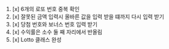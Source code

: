 1. [x] 6개의 로또 번호 중복 확인
2. [x] 잘못된 금액 입력시 올바른 값을 입력 받을 떄까지 다시 입력 받기
3. [x] 당첨 번호와 보너스 번호 입력 받기
4. [x] 수익률은 소수 둘 째 자리에서 반올림
5. [x] Lotto 클래스 완성